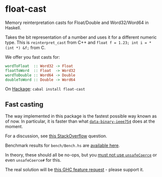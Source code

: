 float-cast
==========

Memory reinterpretation casts for Float/Double and Word32/Word64 in Haskell.

Takes the bit representation of a number and uses it for a different numeric type.
This is `reinterpret_cast` from C++ and `float f = 1.23; int i = * (int *) &f;` from C.

We offer you fast casts for:

```haskell
wordToFloat  :: Word32 -> Float
floatToWord  :: Float  -> Word32
wordToDouble :: Word64 -> Double
doubleToWord :: Double -> Word64
```

On [Hackage](http://hackage.haskell.org/package/float-cast): `cabal install float-cast`


Fast casting
------------

The way implemented in this package is the fastest possible way known as of now. In particular, it is faster than what [`data-binary-ieee754`](https://hackage.haskell.org/package/data-binary-ieee754) does at the moment.

For a discussion, see [this StackOverflow](http://stackoverflow.com/questions/6976684/converting-ieee-754-floating-point-in-haskell-word32-64-to-and-from-haskell-floa) question.

Benchmark results for `bench/Bench.hs` are [available here](https://rawgit.com/nh2/float-cast/master/bench-results/results.html).

In theory, these should all be no-ops, but you [must not use `unsafeCoerce`](https://ghc.haskell.org/trac/ghc/ticket/4092) or even `unsafeCoerce#` for this.

The real solution will be [this GHC feature request](https://ghc.haskell.org/trac/ghc/ticket/4092) - please support it.
